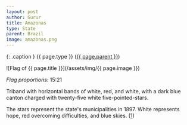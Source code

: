 ```yaml
---
layout: post
author: Gurur
title: Amazonas
type: State
parent: Brazil
image: amazonas.png
---
```

{: .caption }
{{ page.type }} ([{{ page.parent }}](/2019/03/30/bosnia-and-herzegovina.html))

![Flag of {{ page.title }}](/assets/img/{{ page.image }})

*Flag proportions*: 15:21

Triband with horizontal bands of white, red, and white, with a dark blue canton charged with twenty-five white five-pointed-stars.

The stars represent the state's municipalities in 1897. White represents hope, red overcoming difficulties, and blue skies. (<span class="source-link">[1](https://en.wikipedia.org/wiki/Flag_of_Amazonas)</span>)